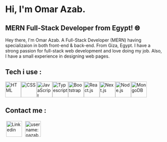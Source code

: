 # Hi, I'm Omar Azab. 

## MERN Full-Stack Developer from Egypt! 🌐



Hey there, I'm Omar Azab. A Full-Stack Developer (MERN) having specializaion in both front-end & back-end. From Giza, Egypt. I have a strong passion for full-stack web development and love doing my job. Also, I have a small experience in designing web pages. 

## Tech i use :
 <img src="https://skillicons.dev/icons?i=html" height="50px" title="HTML"><img src="https://skillicons.dev/icons?i=css" height="50px" title="CSS"><img src="https://skillicons.dev/icons?i=js" title="JavaScript" height="50px"><img src="https://skillicons.dev/icons?i=ts" title="Typescript" height="50px"><img src="https://skillicons.dev/icons?i=bootstrap" height="50px" title="Bootstrap"><img src="https://skillicons.dev/icons?i=react" height="50px" title="React.js"><img src="https://skillicons.dev/icons?i=nextjs" height="50px" title="Next.js"><img src="https://skillicons.dev/icons?i=nodejs" height="50px" title="Node.js"><img src="https://skillicons.dev/icons?i=mongodb" height="50px" title="MongoDB">

## Contact me :
<a href="https://www.linkedin.com/in/omar-azab-843089292/"><img src="https://skillicons.dev/icons?i=linkedin" height="50px" title="Linkedin" style="padding: 3px" class="skill-icon"></a>
<img src="https://skillicons.dev/icons?i=discord" height="50px" title="username: oazab" style="padding: 3px" class="skill-icon">

